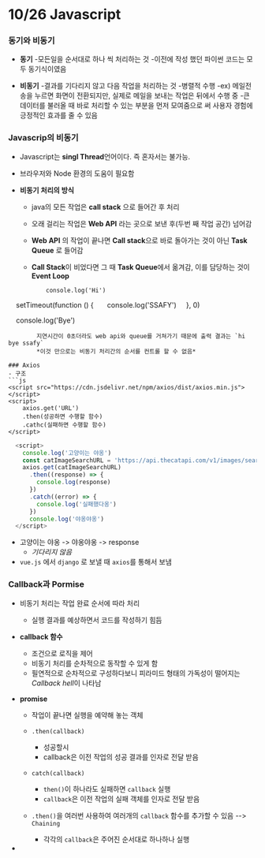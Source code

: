 # 10/26 Javascript

### 동기와 비동기

- **동기**
    -모든일을 순서대로 하나 씩 처리하는 것
    -이전에 작성 했던 파이썬 코드는 모두 동기식이였음

- **비동기**
    -결과를 기다리지 않고 다음 작업을 처리하는 것
    -병렬적 수행
    -ex) 메일전송을 누르면 화면이 전환되지만, 실제로 메일을 보내는 작업은 뒤에서 수행 중
    -큰 데이터를 불러올 때 바로 처리할 수 있는 부분을 먼저 모여줌으로 써 사용자 경험에 긍정적인 효과를 줄 수 있음

### Javascrip의 비동기

- Javascript는 **singl Thread**언어이다. 즉 혼자서는 불가능.

- 브라우저와 Node 환경의 도움이 필요함

- **비동기 처리의 방식**
  
  - java의 모든 작업은 **call stack** 으로 들어간 후 처리
  
  - 오래 걸리는 작업은 **Web API** 라는 곳으로 보낸 후(두번 째 작업 공간) 넘어감
  
  - **Web API** 의 작업이 끝나면 **Call stack**으로 바로 돌아가는 것이 아닌 **Task Queue** 로 들어감
  
  - **Call Stack**이 비었다면 그 때 **Task Queue**에서 옮겨감, 이를 담당하는 것이 **Event Loop** 
    
    ```
        console.log('Hi')
    ```

    setTimeout(function () {
      console.log('SSAFY')
    }, 0)

    console.log('Bye')

```
        지연시간이 0초더라도 web api와 queue를 거쳐가기 때문에 출력 결과는 `hi bye ssafy`
        *이것 만으로는 비동기 처리간의 순서를 컨트롤 할 수 없음*

### Axios
- 구조
```js
<script src="https://cdn.jsdelivr.net/npm/axios/dist/axios.min.js"></script>
<script>
    axios.get('URL')
    .then(성공하면 수행할 함수)
    .cathc(실패하면 수행할 함수)
</script>
```

```js
  <script>
    console.log('고양이는 야옹')
    const catImageSearchURL = 'https://api.thecatapi.com/v1/images/search'
    axios.get(catImageSearchURL)
      .then((response) => {
        console.log(response)
      })
      .catch((error) => {
        console.log('실패했다옹')
      })
      console.log('야옹야옹')
  </script>
```

- 고양이는 야옹 -> 야옹야옹 -> response
  - *기다리지 않음*
- `vue.js` 에서 `django` 로 보낼 때 `axios`를 통해서 보냄

### Callback과 Pormise

- 비동기 처리는 작업 완료 순서에 따라 처리
  
  - 실행 결과를 예상하면서 코드를 작성하기 힘듬

- **callback 함수**
  
  - 조건으로 로직을 제어
  - 비동기 처리를 순차적으로 동작할 수 있게 함
  - 필연적으로 순차적으로 구성하다보니 피라미드 형태의 가독성이 떨어지는 *Callback hell*이 나타남

- **promise**
  
  - 작업이 끝나면 실행을 예약해 놓는 객체
  
  - `.then(callback)`
    
    - 성공할시
    - callback은 이전 작업의 성공 결과를 인자로 전달 받음
  
  - `catch(callback)`
    
    - `then()`이 하나라도 실패하면 `callback` 실행
    - `callback`은 이전 작업의 실패 객체를 인자로 전달 받음
  
  - `.then()`을 여러번 사용하여 여러개의 `callback` 함수를 추가할 수 있음  --> `Chaining`
    
    - 각각의 `callback`은 주어진 순서대로 하나하나 실행

- 